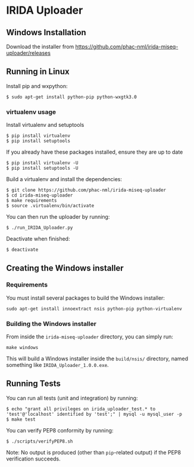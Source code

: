 IRIDA Uploader
==============


Windows Installation
--------------------

Download the installer from https://github.com/phac-nml/irida-miseq-uploader/releases

Running in Linux
----------------

Install pip and wxpython:

    $ sudo apt-get install python-pip python-wxgtk3.0

### virtualenv usage  

Install virtualenv and setuptools

    $ pip install virtualenv
    $ pip install setuptools

If you already have these packages installed, ensure they are up to date

    $ pip install virtualenv -U
    $ pip install setuptools -U

Build a virtualenv and install the dependencies:

    $ git clone https://github.com/phac-nml/irida-miseq-uploader
    $ cd irida-miseq-uploader
    $ make requirements
    $ source .virtualenv/bin/activate

You can then run the uploader by running:

    $ ./run_IRIDA_Uploader.py

Deactivate when finished:

    $ deactivate

Creating the Windows installer
------------------------------

### Requirements

You must install several packages to build the Windows installer:

    sudo apt-get install innoextract nsis python-pip python-virtualenv

### Building the Windows installer

From inside the `irida-miseq-uploader` directory, you can simply run:

    make windows

This will build a Windows installer inside the `build/nsis/` directory, named something like `IRIDA_Uploader_1.0.0.exe`.

Running Tests
-------------

You can run all tests (unit and integration) by running:

    $ echo "grant all privileges on irida_uploader_test.* to 'test'@'localhost' identified by 'test';" | mysql -u mysql_user -p
    $ make test

You can verify PEP8 conformity by running:

    $ ./scripts/verifyPEP8.sh

Note: No output is produced (other than `pip`-related output) if the PEP8 verification succeeds.
